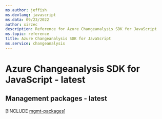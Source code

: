 ```yaml
---
ms.author: jeffish
ms.devlang: javascript
ms.data: 09/23/2022
author: xirzec
description: Reference for Azure Changeanalysis SDK for JavaScript
ms.topic: reference
title: Azure Changeanalysis SDK for JavaScript
ms.service: changeanalysis
---
```

# Azure Changeanalysis SDK for JavaScript - latest

## Management packages - latest
[!INCLUDE [mgmt-packages](changeanalysis-mgmt-index.md)]